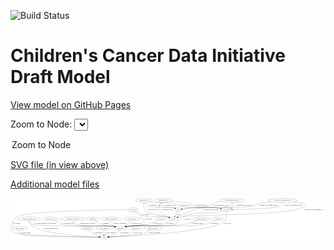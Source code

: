 <link rel='stylesheet' href="assets/style.css">
<link rel='stylesheet' href="https://unpkg.com/leaflet@1.5.1/dist/leaflet.css" integrity="sha512-xwE/Az9zrjBIphAcBb3F6JVqxf46+CDLwfLMHloNu6KEQCAWi6HcDUbeOfBIptF7tcCzusKFjFw2yuvEpDL9wQ==" crossorigin="">
<script type="text/javascript" src="https://code.jquery.com/jquery-3.2.1.min.js"></script>
<script type="text/javascript"  src="https://unpkg.com/leaflet@1.5.1/dist/leaflet.js"></script>
<script type="text/javascript" src="assets/actions.js"></script>

![Build Status](https://github.com/CBIIT/ccdi-model/actions/workflows/model-test-and-deploy.yml/badge.svg)

# Children's Cancer Data Initiative Draft Model

[View model on GitHub Pages](https://cbiit.github.io/ccdi-model/)



Zoom to Node: <select id="node_select">
  <option value="">Zoom to Node</option>
</select>
<div id="model"></div>

<p>
<a href="./model-desc/ccdi-model.svg">SVG file (in view above)</a>
<p>
<a href="./model-desc">Additional model files</a>
<div id='graph' style='display:off;'>
<svg width="2970pt" height="392pt"
 viewBox="0.00 0.00 2969.91 392.00" xmlns="http://www.w3.org/2000/svg" xmlns:xlink="http://www.w3.org/1999/xlink">
<g id="graph0" class="graph" transform="scale(1 1) rotate(0) translate(4 388)">
<title>Perl</title>
<polygon fill="#ffffff" stroke="transparent" points="-4,4 -4,-388 2965.9058,-388 2965.9058,4 -4,4"/>
<!-- clinical_measure_file -->
<g id="node1" class="node">
<title>clinical_measure_file</title>
<ellipse fill="none" stroke="#000000" cx="169.9058" cy="-192" rx="108.5808" ry="18"/>
<text text-anchor="middle" x="169.9058" y="-188.3" font-family="Times,serif" font-size="14.00" fill="#000000">clinical_measure_file</text>
</g>
<!-- participant -->
<g id="node6" class="node">
<title>participant</title>
<ellipse fill="none" stroke="#000000" cx="1034.9058" cy="-105" rx="62.2891" ry="18"/>
<text text-anchor="middle" x="1034.9058" y="-101.3" font-family="Times,serif" font-size="14.00" fill="#000000">participant</text>
</g>
<!-- clinical_measure_file&#45;&gt;participant -->
<g id="edge22" class="edge">
<title>clinical_measure_file&#45;&gt;participant</title>
<path fill="none" stroke="#000000" d="M174.4164,-173.8635C178.3195,-162.3157 185.2313,-148.2172 196.9058,-141 233.113,-118.6166 920.7214,-128.6969 962.9058,-123 968.7136,-122.2157 974.7305,-121.1418 980.6988,-119.9061"/>
<polygon fill="#000000" stroke="#000000" points="981.6483,-123.2806 990.6518,-117.6962 980.1309,-116.447 981.6483,-123.2806"/>
<text text-anchor="middle" x="326.4058" y="-144.8" font-family="Times,serif" font-size="14.00" fill="#000000">of_clinical_measure_file_participant</text>
</g>
<!-- study -->
<g id="node19" class="node">
<title>study</title>
<ellipse fill="none" stroke="#000000" cx="876.9058" cy="-18" rx="36.2938" ry="18"/>
<text text-anchor="middle" x="876.9058" y="-14.3" font-family="Times,serif" font-size="14.00" fill="#000000">study</text>
</g>
<!-- clinical_measure_file&#45;&gt;study -->
<g id="edge13" class="edge">
<title>clinical_measure_file&#45;&gt;study</title>
<path fill="none" stroke="#000000" d="M169.1065,-173.5533C169.666,-162.6225 172.3223,-149.3232 180.9058,-141 274.2587,-50.4775 690.1028,-25.5354 830.46,-19.6317"/>
<polygon fill="#000000" stroke="#000000" points="830.6213,-23.1281 840.4704,-19.2235 830.3361,-16.1339 830.6213,-23.1281"/>
<text text-anchor="middle" x="374.9058" y="-101.3" font-family="Times,serif" font-size="14.00" fill="#000000">of_clinical_measure_file</text>
</g>
<!-- study_admin -->
<g id="node2" class="node">
<title>study_admin</title>
<ellipse fill="none" stroke="#000000" cx="83.9058" cy="-105" rx="70.3881" ry="18"/>
<text text-anchor="middle" x="83.9058" y="-101.3" font-family="Times,serif" font-size="14.00" fill="#000000">study_admin</text>
</g>
<!-- study_admin&#45;&gt;study -->
<g id="edge18" class="edge">
<title>study_admin&#45;&gt;study</title>
<path fill="none" stroke="#000000" d="M76.2979,-86.6599C73.1219,-75.7691 71.8053,-62.4747 79.9058,-54 105.9227,-26.7813 662.9079,-19.8277 829.9577,-18.3512"/>
<polygon fill="#000000" stroke="#000000" points="830.4178,-21.8475 840.3873,-18.2617 830.3577,-14.8478 830.4178,-21.8475"/>
<text text-anchor="middle" x="136.4058" y="-57.8" font-family="Times,serif" font-size="14.00" fill="#000000">of_study_admin</text>
</g>
<!-- family_relationship -->
<g id="node3" class="node">
<title>family_relationship</title>
<ellipse fill="none" stroke="#000000" cx="943.9058" cy="-192" rx="100.1823" ry="18"/>
<text text-anchor="middle" x="943.9058" y="-188.3" font-family="Times,serif" font-size="14.00" fill="#000000">family_relationship</text>
</g>
<!-- family_relationship&#45;&gt;participant -->
<g id="edge6" class="edge">
<title>family_relationship&#45;&gt;participant</title>
<path fill="none" stroke="#000000" d="M939.6357,-173.9795C938.2028,-163.4731 938.3583,-150.4695 944.9058,-141 951.7848,-131.051 961.8955,-123.8508 972.881,-118.6402"/>
<polygon fill="#000000" stroke="#000000" points="974.3889,-121.8033 982.2628,-114.7145 971.6868,-115.3459 974.3889,-121.8033"/>
<text text-anchor="middle" x="1024.4058" y="-144.8" font-family="Times,serif" font-size="14.00" fill="#000000">of_family_relationship</text>
</g>
<!-- molecular_test -->
<g id="node4" class="node">
<title>molecular_test</title>
<ellipse fill="none" stroke="#000000" cx="1141.9058" cy="-192" rx="79.8859" ry="18"/>
<text text-anchor="middle" x="1141.9058" y="-188.3" font-family="Times,serif" font-size="14.00" fill="#000000">molecular_test</text>
</g>
<!-- molecular_test&#45;&gt;participant -->
<g id="edge10" class="edge">
<title>molecular_test&#45;&gt;participant</title>
<path fill="none" stroke="#000000" d="M1131.2916,-173.8631C1124.4604,-163.3154 1114.832,-150.3093 1103.9058,-141 1096.7305,-134.8866 1088.3416,-129.4316 1079.9334,-124.7302"/>
<polygon fill="#000000" stroke="#000000" points="1081.3345,-121.5118 1070.8586,-119.9289 1078.0609,-127.6992 1081.3345,-121.5118"/>
<text text-anchor="middle" x="1180.9058" y="-144.8" font-family="Times,serif" font-size="14.00" fill="#000000">of_molecular_test</text>
</g>
<!-- follow_up -->
<g id="node5" class="node">
<title>follow_up</title>
<ellipse fill="none" stroke="#000000" cx="1415.9058" cy="-192" rx="55.4913" ry="18"/>
<text text-anchor="middle" x="1415.9058" y="-188.3" font-family="Times,serif" font-size="14.00" fill="#000000">follow_up</text>
</g>
<!-- follow_up&#45;&gt;participant -->
<g id="edge19" class="edge">
<title>follow_up&#45;&gt;participant</title>
<path fill="none" stroke="#000000" d="M1384.4104,-177.1922C1357.9252,-165.4115 1318.7509,-149.535 1282.9058,-141 1205.9839,-122.6842 1183.773,-136.753 1105.9058,-123 1100.7931,-122.097 1095.5052,-121.0242 1090.2282,-119.8587"/>
<polygon fill="#000000" stroke="#000000" points="1090.6741,-116.3694 1080.1423,-117.5234 1089.0951,-123.189 1090.6741,-116.3694"/>
<text text-anchor="middle" x="1375.9058" y="-144.8" font-family="Times,serif" font-size="14.00" fill="#000000">of_follow_up</text>
</g>
<!-- participant&#45;&gt;study -->
<g id="edge12" class="edge">
<title>participant&#45;&gt;study</title>
<path fill="none" stroke="#000000" d="M1028.3881,-87.0168C1023.5171,-75.9822 1015.8085,-62.4028 1004.9058,-54 991.6656,-43.7958 952.44,-33.6154 920.8678,-26.6978"/>
<polygon fill="#000000" stroke="#000000" points="921.4398,-23.241 910.9287,-24.5706 919.9747,-30.086 921.4398,-23.241"/>
<text text-anchor="middle" x="1068.4058" y="-57.8" font-family="Times,serif" font-size="14.00" fill="#000000">of_participant</text>
</g>
<!-- publication -->
<g id="node7" class="node">
<title>publication</title>
<ellipse fill="none" stroke="#000000" cx="718.9058" cy="-105" rx="63.0888" ry="18"/>
<text text-anchor="middle" x="718.9058" y="-101.3" font-family="Times,serif" font-size="14.00" fill="#000000">publication</text>
</g>
<!-- publication&#45;&gt;study -->
<g id="edge5" class="edge">
<title>publication&#45;&gt;study</title>
<path fill="none" stroke="#000000" d="M733.2461,-87.3412C742.9032,-76.436 756.474,-62.8789 770.9058,-54 790.0228,-42.2386 813.464,-33.7624 833.4373,-28.001"/>
<polygon fill="#000000" stroke="#000000" points="834.5114,-31.3356 843.2262,-25.3105 832.6562,-24.5859 834.5114,-31.3356"/>
<text text-anchor="middle" x="821.9058" y="-57.8" font-family="Times,serif" font-size="14.00" fill="#000000">of_publication</text>
</g>
<!-- medical_history -->
<g id="node8" class="node">
<title>medical_history</title>
<ellipse fill="none" stroke="#000000" cx="1798.9058" cy="-192" rx="85.2851" ry="18"/>
<text text-anchor="middle" x="1798.9058" y="-188.3" font-family="Times,serif" font-size="14.00" fill="#000000">medical_history</text>
</g>
<!-- medical_history&#45;&gt;participant -->
<g id="edge11" class="edge">
<title>medical_history&#45;&gt;participant</title>
<path fill="none" stroke="#000000" d="M1757.3474,-176.255C1723.3569,-164.1799 1673.7536,-148.3724 1628.9058,-141 1399.404,-103.2728 1336.1684,-155.7653 1105.9058,-123 1100.4765,-122.2274 1094.8617,-121.2044 1089.2778,-120.0371"/>
<polygon fill="#000000" stroke="#000000" points="1089.8303,-116.5742 1079.307,-117.8033 1088.2999,-123.4049 1089.8303,-116.5742"/>
<text text-anchor="middle" x="1757.9058" y="-144.8" font-family="Times,serif" font-size="14.00" fill="#000000">of_medical_history</text>
</g>
<!-- pdx -->
<g id="node9" class="node">
<title>pdx</title>
<ellipse fill="none" stroke="#000000" cx="1575.9058" cy="-279" rx="27.8951" ry="18"/>
<text text-anchor="middle" x="1575.9058" y="-275.3" font-family="Times,serif" font-size="14.00" fill="#000000">pdx</text>
</g>
<!-- sample -->
<g id="node18" class="node">
<title>sample</title>
<ellipse fill="none" stroke="#000000" cx="1532.9058" cy="-192" rx="44.393" ry="18"/>
<text text-anchor="middle" x="1532.9058" y="-188.3" font-family="Times,serif" font-size="14.00" fill="#000000">sample</text>
</g>
<!-- pdx&#45;&gt;sample -->
<g id="edge35" class="edge">
<title>pdx&#45;&gt;sample</title>
<path fill="none" stroke="#000000" d="M1567.4104,-261.8116C1561.3649,-249.5801 1553.1221,-232.9027 1546.209,-218.9158"/>
<polygon fill="#000000" stroke="#000000" points="1549.2474,-217.164 1541.6788,-209.75 1542.972,-220.2656 1549.2474,-217.164"/>
<text text-anchor="middle" x="1580.9058" y="-231.8" font-family="Times,serif" font-size="14.00" fill="#000000">of_pdx</text>
</g>
<!-- single_cell_sequencing_file -->
<g id="node10" class="node">
<title>single_cell_sequencing_file</title>
<ellipse fill="none" stroke="#000000" cx="2563.9058" cy="-366" rx="137.5759" ry="18"/>
<text text-anchor="middle" x="2563.9058" y="-362.3" font-family="Times,serif" font-size="14.00" fill="#000000">single_cell_sequencing_file</text>
</g>
<!-- single_cell_sequencing_file&#45;&gt;pdx -->
<g id="edge24" class="edge">
<title>single_cell_sequencing_file&#45;&gt;pdx</title>
<path fill="none" stroke="#000000" d="M2451.6392,-355.5002C2410.0699,-350.0165 2362.8631,-341.8828 2320.9058,-330 2304.6223,-325.3883 2302.4288,-318.6618 2285.9058,-315 2161.0937,-287.3394 1838.3174,-307.4613 1710.9058,-297 1677.8274,-294.284 1640.4366,-289.1349 1613.4072,-285.0373"/>
<polygon fill="#000000" stroke="#000000" points="1613.6416,-281.5323 1603.2253,-283.4693 1612.5761,-288.4507 1613.6416,-281.5323"/>
<text text-anchor="middle" x="2429.4058" y="-318.8" font-family="Times,serif" font-size="14.00" fill="#000000">of_single_cell_sequencing_file</text>
</g>
<!-- cell_line -->
<g id="node14" class="node">
<title>cell_line</title>
<ellipse fill="none" stroke="#000000" cx="2029.9058" cy="-279" rx="49.2915" ry="18"/>
<text text-anchor="middle" x="2029.9058" y="-275.3" font-family="Times,serif" font-size="14.00" fill="#000000">cell_line</text>
</g>
<!-- single_cell_sequencing_file&#45;&gt;cell_line -->
<g id="edge26" class="edge">
<title>single_cell_sequencing_file&#45;&gt;cell_line</title>
<path fill="none" stroke="#000000" d="M2560.9871,-347.8883C2558.1434,-336.5058 2552.603,-322.5864 2541.9058,-315 2505.8058,-289.3982 2217.3934,-281.8519 2090.0157,-279.7559"/>
<polygon fill="#000000" stroke="#000000" points="2089.7183,-276.2508 2079.664,-279.5917 2089.6073,-283.2499 2089.7183,-276.2508"/>
<text text-anchor="middle" x="2662.4058" y="-318.8" font-family="Times,serif" font-size="14.00" fill="#000000">of_single_cell_sequencing_file</text>
</g>
<!-- single_cell_sequencing_file&#45;&gt;sample -->
<g id="edge25" class="edge">
<title>single_cell_sequencing_file&#45;&gt;sample</title>
<path fill="none" stroke="#000000" d="M2668.1255,-354.2191C2717.5389,-347.5609 2767.4614,-338.822 2774.9058,-330 2779.2052,-324.9049 2779.4084,-319.9164 2774.9058,-315 2685.0319,-216.8686 1711.7689,-239.0284 1581.9058,-210 1579.2607,-209.4087 1576.5649,-208.71 1573.8664,-207.9369"/>
<polygon fill="#000000" stroke="#000000" points="1574.7579,-204.5481 1564.168,-204.8714 1572.6482,-211.2226 1574.7579,-204.5481"/>
<text text-anchor="middle" x="2853.4058" y="-275.3" font-family="Times,serif" font-size="14.00" fill="#000000">of_single_cell_sequencing_file</text>
</g>
<!-- study_funding -->
<g id="node11" class="node">
<title>study_funding</title>
<ellipse fill="none" stroke="#000000" cx="876.9058" cy="-105" rx="77.1866" ry="18"/>
<text text-anchor="middle" x="876.9058" y="-101.3" font-family="Times,serif" font-size="14.00" fill="#000000">study_funding</text>
</g>
<!-- study_funding&#45;&gt;study -->
<g id="edge31" class="edge">
<title>study_funding&#45;&gt;study</title>
<path fill="none" stroke="#000000" d="M876.9058,-86.9735C876.9058,-75.1918 876.9058,-59.5607 876.9058,-46.1581"/>
<polygon fill="#000000" stroke="#000000" points="880.4059,-46.0033 876.9058,-36.0034 873.4059,-46.0034 880.4059,-46.0033"/>
<text text-anchor="middle" x="938.9058" y="-57.8" font-family="Times,serif" font-size="14.00" fill="#000000">of_study_funding</text>
</g>
<!-- sequencing_file -->
<g id="node12" class="node">
<title>sequencing_file</title>
<ellipse fill="none" stroke="#000000" cx="1432.9058" cy="-366" rx="83.3857" ry="18"/>
<text text-anchor="middle" x="1432.9058" y="-362.3" font-family="Times,serif" font-size="14.00" fill="#000000">sequencing_file</text>
</g>
<!-- sequencing_file&#45;&gt;pdx -->
<g id="edge29" class="edge">
<title>sequencing_file&#45;&gt;pdx</title>
<path fill="none" stroke="#000000" d="M1426.656,-347.9975C1424.1475,-337.2338 1423.3806,-323.9543 1430.9058,-315 1460.8042,-279.4235 1489.3608,-310.2419 1533.9058,-297 1537.0995,-296.0506 1540.3759,-294.9282 1543.6217,-293.7152"/>
<polygon fill="#000000" stroke="#000000" points="1545.1795,-296.8613 1553.1545,-289.8864 1542.5705,-290.3656 1545.1795,-296.8613"/>
<text text-anchor="middle" x="1497.4058" y="-318.8" font-family="Times,serif" font-size="14.00" fill="#000000">of_sequencing_file</text>
</g>
<!-- sequencing_file&#45;&gt;cell_line -->
<g id="edge27" class="edge">
<title>sequencing_file&#45;&gt;cell_line</title>
<path fill="none" stroke="#000000" d="M1512.1079,-360.377C1580.7998,-354.6448 1674.4531,-344.5256 1708.9058,-330 1718.8195,-325.8203 1717.9179,-318.9995 1727.9058,-315 1807.4712,-283.1391 1834.8976,-307.9268 1919.9058,-297 1938.036,-294.6696 1957.7632,-291.6082 1975.4405,-288.6726"/>
<polygon fill="#000000" stroke="#000000" points="1976.3039,-292.0766 1985.5842,-286.9652 1975.1419,-285.1737 1976.3039,-292.0766"/>
<text text-anchor="middle" x="1794.4058" y="-318.8" font-family="Times,serif" font-size="14.00" fill="#000000">of_sequencing_file</text>
</g>
<!-- sequencing_file&#45;&gt;sample -->
<g id="edge28" class="edge">
<title>sequencing_file&#45;&gt;sample</title>
<path fill="none" stroke="#000000" d="M1420.5111,-348.109C1407.0271,-326.2191 1389.4531,-288.6631 1405.9058,-261 1415.6539,-244.6099 1458.5966,-223.3586 1491.8799,-208.7965"/>
<polygon fill="#000000" stroke="#000000" points="1493.6128,-211.861 1501.4127,-204.6907 1490.8438,-205.4319 1493.6128,-211.861"/>
<text text-anchor="middle" x="1472.4058" y="-275.3" font-family="Times,serif" font-size="14.00" fill="#000000">of_sequencing_file</text>
</g>
<!-- exposure -->
<g id="node13" class="node">
<title>exposure</title>
<ellipse fill="none" stroke="#000000" cx="1954.9058" cy="-192" rx="53.0913" ry="18"/>
<text text-anchor="middle" x="1954.9058" y="-188.3" font-family="Times,serif" font-size="14.00" fill="#000000">exposure</text>
</g>
<!-- exposure&#45;&gt;participant -->
<g id="edge32" class="edge">
<title>exposure&#45;&gt;participant</title>
<path fill="none" stroke="#000000" d="M1926.0605,-176.7104C1901.3194,-164.4682 1864.3188,-148.1954 1829.9058,-141 1672.3739,-108.0617 1265.3458,-144.9117 1105.9058,-123 1100.3942,-122.2425 1094.6928,-121.2183 1089.0274,-120.0405"/>
<polygon fill="#000000" stroke="#000000" points="1089.4404,-116.5465 1078.9175,-117.7792 1087.9124,-123.3777 1089.4404,-116.5465"/>
<text text-anchor="middle" x="1919.4058" y="-144.8" font-family="Times,serif" font-size="14.00" fill="#000000">of_exposure</text>
</g>
<!-- cell_line&#45;&gt;participant -->
<g id="edge20" class="edge">
<title>cell_line&#45;&gt;participant</title>
<path fill="none" stroke="#000000" d="M1994.728,-266.2749C1988.5117,-264.3138 1982.0597,-262.4592 1975.9058,-261 1822.0927,-224.5282 1766.1687,-278.9195 1623.9058,-210 1602.9688,-199.8571 1603.6853,-189.0041 1585.9058,-174 1567.2244,-158.2349 1564.9314,-149.2068 1541.9058,-141 1450.5628,-108.4437 1201.8627,-136.9901 1105.9058,-123 1100.4792,-122.2088 1094.8661,-121.1734 1089.2833,-119.9985"/>
<polygon fill="#000000" stroke="#000000" points="1089.8383,-116.5359 1079.3139,-117.7556 1088.3018,-123.3652 1089.8383,-116.5359"/>
<text text-anchor="middle" x="1664.4058" y="-188.3" font-family="Times,serif" font-size="14.00" fill="#000000">of_cell_line</text>
</g>
<!-- cell_line&#45;&gt;study -->
<g id="edge21" class="edge">
<title>cell_line&#45;&gt;study</title>
<path fill="none" stroke="#000000" d="M2032.0347,-260.7873C2033.7026,-238.5731 2033.4651,-200.6903 2016.9058,-174 2002.8686,-151.3749 1991.7204,-150.6526 1966.9058,-141 1771.4757,-64.9798 1105.6454,-28.7285 923.3668,-20.0811"/>
<polygon fill="#000000" stroke="#000000" points="923.4581,-16.5816 913.3049,-19.6086 923.1297,-23.5739 923.4581,-16.5816"/>
<text text-anchor="middle" x="2041.4058" y="-144.8" font-family="Times,serif" font-size="14.00" fill="#000000">of_cell_line</text>
</g>
<!-- radiology_file -->
<g id="node15" class="node">
<title>radiology_file</title>
<ellipse fill="none" stroke="#000000" cx="371.9058" cy="-192" rx="73.387" ry="18"/>
<text text-anchor="middle" x="371.9058" y="-188.3" font-family="Times,serif" font-size="14.00" fill="#000000">radiology_file</text>
</g>
<!-- radiology_file&#45;&gt;participant -->
<g id="edge23" class="edge">
<title>radiology_file&#45;&gt;participant</title>
<path fill="none" stroke="#000000" d="M412.2735,-176.8132C427.4124,-170.7733 444.6396,-163.4839 459.9058,-156 471.8846,-150.1277 473.0864,-144.6932 485.9058,-141 587.8355,-111.6347 857.8882,-137.9437 962.9058,-123 968.6261,-122.186 974.5517,-121.1049 980.4351,-119.8751"/>
<polygon fill="#000000" stroke="#000000" points="981.2542,-123.2785 990.2529,-117.6863 979.7309,-116.4463 981.2542,-123.2785"/>
<text text-anchor="middle" x="544.9058" y="-144.8" font-family="Times,serif" font-size="14.00" fill="#000000">of_radiology_file</text>
</g>
<!-- methylation_array_file -->
<g id="node16" class="node">
<title>methylation_array_file</title>
<ellipse fill="none" stroke="#000000" cx="2084.9058" cy="-366" rx="115.8798" ry="18"/>
<text text-anchor="middle" x="2084.9058" y="-362.3" font-family="Times,serif" font-size="14.00" fill="#000000">methylation_array_file</text>
</g>
<!-- methylation_array_file&#45;&gt;pdx -->
<g id="edge16" class="edge">
<title>methylation_array_file&#45;&gt;pdx</title>
<path fill="none" stroke="#000000" d="M1988.0784,-356.1235C1955.4735,-350.7653 1919.3947,-342.5524 1887.9058,-330 1876.5693,-325.4809 1876.3819,-319.1518 1864.9058,-315 1800.1057,-291.5568 1779.2832,-305.554 1710.9058,-297 1677.9728,-292.8801 1640.5679,-287.8666 1613.4962,-284.178"/>
<polygon fill="#000000" stroke="#000000" points="1613.678,-280.6704 1603.2963,-282.7844 1612.7303,-287.606 1613.678,-280.6704"/>
<text text-anchor="middle" x="1979.4058" y="-318.8" font-family="Times,serif" font-size="14.00" fill="#000000">of_methylation_array_file</text>
</g>
<!-- methylation_array_file&#45;&gt;cell_line -->
<g id="edge15" class="edge">
<title>methylation_array_file&#45;&gt;cell_line</title>
<path fill="none" stroke="#000000" d="M2094.8445,-347.9772C2099.0741,-337.7196 2101.8241,-324.9696 2095.9058,-315 2091.1597,-307.0051 2083.9447,-300.672 2076.0021,-295.6951"/>
<polygon fill="#000000" stroke="#000000" points="2077.6247,-292.5928 2067.1805,-290.8123 2074.2348,-298.7173 2077.6247,-292.5928"/>
<text text-anchor="middle" x="2190.4058" y="-318.8" font-family="Times,serif" font-size="14.00" fill="#000000">of_methylation_array_file</text>
</g>
<!-- methylation_array_file&#45;&gt;sample -->
<g id="edge17" class="edge">
<title>methylation_array_file&#45;&gt;sample</title>
<path fill="none" stroke="#000000" d="M2084.9217,-347.8348C2083.8858,-336.5807 2080.5181,-322.826 2070.9058,-315 2046.5578,-295.1769 1819.501,-304.0504 1788.9058,-297 1745.8051,-287.0678 1632.2482,-237.094 1571.8994,-209.824"/>
<polygon fill="#000000" stroke="#000000" points="1573.2428,-206.5902 1562.6895,-205.6519 1570.3542,-212.9665 1573.2428,-206.5902"/>
<text text-anchor="middle" x="1880.4058" y="-275.3" font-family="Times,serif" font-size="14.00" fill="#000000">of_methylation_array_file</text>
</g>
<!-- study_arm -->
<g id="node17" class="node">
<title>study_arm</title>
<ellipse fill="none" stroke="#000000" cx="1174.9058" cy="-105" rx="59.5901" ry="18"/>
<text text-anchor="middle" x="1174.9058" y="-101.3" font-family="Times,serif" font-size="14.00" fill="#000000">study_arm</text>
</g>
<!-- study_arm&#45;&gt;study -->
<g id="edge30" class="edge">
<title>study_arm&#45;&gt;study</title>
<path fill="none" stroke="#000000" d="M1161.9104,-87.425C1152.4275,-75.9689 1138.5382,-61.7548 1122.9058,-54 1088.7293,-37.046 984.4544,-26.3407 923.186,-21.3384"/>
<polygon fill="#000000" stroke="#000000" points="923.2527,-17.8327 913.0063,-20.5274 922.6967,-24.8106 923.2527,-17.8327"/>
<text text-anchor="middle" x="1192.4058" y="-57.8" font-family="Times,serif" font-size="14.00" fill="#000000">of_study_arm</text>
</g>
<!-- sample&#45;&gt;participant -->
<g id="edge1" class="edge">
<title>sample&#45;&gt;participant</title>
<path fill="none" stroke="#000000" d="M1508.1958,-176.9484C1486.949,-164.8513 1455.0514,-148.6581 1424.9058,-141 1287.274,-106.0367 1246.2647,-144.5476 1105.9058,-123 1100.4854,-122.1679 1094.8763,-121.1053 1089.2961,-119.9135"/>
<polygon fill="#000000" stroke="#000000" points="1089.8563,-116.4517 1079.3296,-117.6507 1088.3064,-123.278 1089.8563,-116.4517"/>
<text text-anchor="middle" x="1501.4058" y="-144.8" font-family="Times,serif" font-size="14.00" fill="#000000">of_sample</text>
</g>
<!-- therapeutic_procedure -->
<g id="node20" class="node">
<title>therapeutic_procedure</title>
<ellipse fill="none" stroke="#000000" cx="580.9058" cy="-192" rx="117.7793" ry="18"/>
<text text-anchor="middle" x="580.9058" y="-188.3" font-family="Times,serif" font-size="14.00" fill="#000000">therapeutic_procedure</text>
</g>
<!-- therapeutic_procedure&#45;&gt;participant -->
<g id="edge34" class="edge">
<title>therapeutic_procedure&#45;&gt;participant</title>
<path fill="none" stroke="#000000" d="M591.7503,-173.9989C599.8482,-162.3526 612.0551,-148.0862 626.9058,-141 694.3906,-108.7989 888.9633,-134.1186 962.9058,-123 968.6195,-122.1408 974.5408,-121.0303 980.4216,-119.7829"/>
<polygon fill="#000000" stroke="#000000" points="981.2488,-123.1844 990.2366,-117.5746 979.7121,-116.3551 981.2488,-123.1844"/>
<text text-anchor="middle" x="719.9058" y="-144.8" font-family="Times,serif" font-size="14.00" fill="#000000">of_therapeutic_procedure</text>
</g>
<!-- pathology_file -->
<g id="node21" class="node">
<title>pathology_file</title>
<ellipse fill="none" stroke="#000000" cx="1255.9058" cy="-366" rx="76.0865" ry="18"/>
<text text-anchor="middle" x="1255.9058" y="-362.3" font-family="Times,serif" font-size="14.00" fill="#000000">pathology_file</text>
</g>
<!-- pathology_file&#45;&gt;pdx -->
<g id="edge4" class="edge">
<title>pathology_file&#45;&gt;pdx</title>
<path fill="none" stroke="#000000" d="M1265.8247,-348.1263C1273.2971,-336.5369 1284.681,-322.2861 1298.9058,-315 1345.5216,-291.1226 1483.0401,-309.4838 1533.9058,-297 1537.3222,-296.1615 1540.8153,-295.0734 1544.2559,-293.8474"/>
<polygon fill="#000000" stroke="#000000" points="1545.6883,-297.0449 1553.7063,-290.1194 1543.1196,-290.5332 1545.6883,-297.0449"/>
<text text-anchor="middle" x="1359.9058" y="-318.8" font-family="Times,serif" font-size="14.00" fill="#000000">of_pathology_file</text>
</g>
<!-- pathology_file&#45;&gt;cell_line -->
<g id="edge2" class="edge">
<title>pathology_file&#45;&gt;cell_line</title>
<path fill="none" stroke="#000000" d="M1310.5896,-353.3432C1320.6325,-351.326 1331.0541,-349.4347 1340.9058,-348 1439.3013,-333.6708 1471.3609,-366.3657 1563.9058,-330 1573.9193,-326.0652 1572.8397,-318.7984 1582.9058,-315 1653.0721,-288.523 1845.3453,-305.0674 1919.9058,-297 1938.1595,-295.025 1957.9923,-292.0414 1975.7265,-289.0682"/>
<polygon fill="#000000" stroke="#000000" points="1976.632,-292.4642 1985.8978,-287.3265 1975.4505,-285.5646 1976.632,-292.4642"/>
<text text-anchor="middle" x="1643.9058" y="-318.8" font-family="Times,serif" font-size="14.00" fill="#000000">of_pathology_file</text>
</g>
<!-- pathology_file&#45;&gt;sample -->
<g id="edge3" class="edge">
<title>pathology_file&#45;&gt;sample</title>
<path fill="none" stroke="#000000" d="M1253.3167,-347.8534C1251.0985,-324.6405 1251.1244,-284.6225 1272.9058,-261 1288.9632,-243.5853 1457.1701,-216.6482 1479.9058,-210 1483.077,-209.0727 1486.3407,-208.0742 1489.6164,-207.0398"/>
<polygon fill="#000000" stroke="#000000" points="1490.9684,-210.2808 1499.3991,-203.8641 1488.807,-203.6228 1490.9684,-210.2808"/>
<text text-anchor="middle" x="1333.9058" y="-275.3" font-family="Times,serif" font-size="14.00" fill="#000000">of_pathology_file</text>
</g>
<!-- study_personnel -->
<g id="node22" class="node">
<title>study_personnel</title>
<ellipse fill="none" stroke="#000000" cx="1339.9058" cy="-105" rx="87.1846" ry="18"/>
<text text-anchor="middle" x="1339.9058" y="-101.3" font-family="Times,serif" font-size="14.00" fill="#000000">study_personnel</text>
</g>
<!-- study_personnel&#45;&gt;study -->
<g id="edge33" class="edge">
<title>study_personnel&#45;&gt;study</title>
<path fill="none" stroke="#000000" d="M1314.5109,-87.7703C1296.0413,-76.1601 1269.9801,-61.622 1244.9058,-54 1185.946,-36.0776 1008.4391,-24.7894 923.3608,-20.265"/>
<polygon fill="#000000" stroke="#000000" points="923.382,-16.7614 913.2128,-19.7342 923.0163,-23.7518 923.382,-16.7614"/>
<text text-anchor="middle" x="1349.4058" y="-57.8" font-family="Times,serif" font-size="14.00" fill="#000000">of_study_personnel</text>
</g>
<!-- synonym -->
<g id="node23" class="node">
<title>synonym</title>
<ellipse fill="none" stroke="#000000" cx="1150.9058" cy="-279" rx="51.9908" ry="18"/>
<text text-anchor="middle" x="1150.9058" y="-275.3" font-family="Times,serif" font-size="14.00" fill="#000000">synonym</text>
</g>
<!-- synonym&#45;&gt;participant -->
<g id="edge8" class="edge">
<title>synonym&#45;&gt;participant</title>
<path fill="none" stroke="#000000" d="M1169.8271,-262.0602C1181.0909,-252.0519 1195.7153,-239.1893 1208.9058,-228 1218.5399,-219.8275 1223.7369,-220.4025 1230.9058,-210 1248.89,-183.9038 1269.87,-164.7686 1248.9058,-141 1227.7195,-116.9798 1137.3774,-128.9467 1105.9058,-123 1100.8803,-122.0504 1095.6815,-120.9549 1090.4879,-119.7828"/>
<polygon fill="#000000" stroke="#000000" points="1091.0885,-116.3288 1080.5534,-117.4526 1089.4899,-123.1438 1091.0885,-116.3288"/>
<text text-anchor="middle" x="1296.4058" y="-188.3" font-family="Times,serif" font-size="14.00" fill="#000000">of_synonym</text>
</g>
<!-- synonym&#45;&gt;sample -->
<g id="edge7" class="edge">
<title>synonym&#45;&gt;sample</title>
<path fill="none" stroke="#000000" d="M1175.5046,-262.8906C1198.2933,-247.9704 1228.7141,-228.0646 1228.9058,-228 1334.8811,-192.2526 1370.2819,-232.1643 1479.9058,-210 1483.549,-209.2634 1487.2868,-208.3451 1491.0094,-207.3158"/>
<polygon fill="#000000" stroke="#000000" points="1492.1877,-210.6163 1500.7531,-204.3805 1490.1685,-203.9138 1492.1877,-210.6163"/>
<text text-anchor="middle" x="1271.4058" y="-231.8" font-family="Times,serif" font-size="14.00" fill="#000000">of_synonym</text>
</g>
<!-- synonym&#45;&gt;study -->
<g id="edge9" class="edge">
<title>synonym&#45;&gt;study</title>
<path fill="none" stroke="#000000" d="M1098.8384,-278.6664C892.7118,-276.9516 140.7312,-266.8208 51.9058,-210 14.8841,-186.3176 15.6789,-165.6075 4.9058,-123 .9837,-107.4882 -3.5059,-100.6104 4.9058,-87 22.1475,-59.1023 39.1635,-62.2453 70.9058,-54 144.2824,-34.9398 669.9954,-22.3708 830.494,-18.9455"/>
<polygon fill="#000000" stroke="#000000" points="830.6052,-22.4441 840.5289,-18.7332 830.4571,-15.4456 830.6052,-22.4441"/>
<text text-anchor="middle" x="55.4058" y="-144.8" font-family="Times,serif" font-size="14.00" fill="#000000">of_synonym</text>
</g>
<!-- diagnosis -->
<g id="node24" class="node">
<title>diagnosis</title>
<ellipse fill="none" stroke="#000000" cx="770.9058" cy="-192" rx="54.6905" ry="18"/>
<text text-anchor="middle" x="770.9058" y="-188.3" font-family="Times,serif" font-size="14.00" fill="#000000">diagnosis</text>
</g>
<!-- diagnosis&#45;&gt;participant -->
<g id="edge14" class="edge">
<title>diagnosis&#45;&gt;participant</title>
<path fill="none" stroke="#000000" d="M790.5123,-175.0478C804.8852,-163.5684 825.3925,-149.0725 845.9058,-141 894.8631,-121.734 911.3304,-133.3912 962.9058,-123 967.9858,-121.9765 973.2467,-120.8303 978.5063,-119.6253"/>
<polygon fill="#000000" stroke="#000000" points="979.6414,-122.9537 988.5712,-117.2521 978.0349,-116.1405 979.6414,-122.9537"/>
<text text-anchor="middle" x="890.4058" y="-144.8" font-family="Times,serif" font-size="14.00" fill="#000000">of_diagnosis</text>
</g>
</g>
</svg>
</div>
